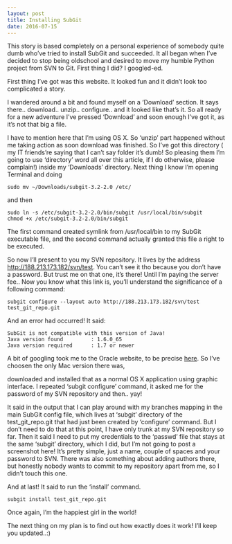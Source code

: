 ```yaml
---
layout: post
title: Installing SubGit
date: 2016-07-15
---
```

This story is based completely on a personal experience of somebody quite dumb who’ve tried to install SubGit and succeeded. 
It all began when I’ve decided to stop being oldschool and desired to move my humble Python project from SVN to Git.
First thing I did? I googled-ed.

<screenshot with google outcome>

First thing I’ve got was this website. It looked fun and it didn’t look too complicated a story.

<screenshot with a part of site text>

I wandered around a bit and found myself on a ‘Download’ section. It says there.. download.. unzip.. configure.. and it looked like that’s it. So all ready for a new adventure I’ve pressed ‘Download’ and soon enough I’ve got it, as it’s not that big a file.

<screenshot with download bar finished>

I have to mention here that I’m using OS X. So ‘unzip’ part happened without me taking action as soon download was finished. So I’ve got this directory ( my IT friends’re saying that I can’t say folder it’s dumb! So pleasing them I’m going to use ‘directory’ word all over this article, if I do otherwise, please complain!) inside my ‘Downloads’ directory.
Next thing I know I’m opening Terminal and doing

    sudo mv ~/Downloads/subgit-3.2-2.0 /etc/

and then

    sudo ln -s /etc/subgit-3.2-2.0/bin/subgit /usr/local/bin/subgit
    chmod +x /etc/subgit-3.2-2.0/bin/subgit

The first command created symlink from /usr/local/bin to my SubGit executable file, and the second command actually granted this file a right to be executed.

So now I’ll present to you my SVN repository. It lives by the address http://188.213.173.182/svn/test. You can’t see it tho because you don’t have a password. But trust me on that one, it’s there! Until I’m paying the server fee..
Now you know what this link is, you’ll understand the significance of a following command:

    subgit configure --layout auto http://188.213.173.182/svn/test test_git_repo.git

And an error had occurred! It said:

    SubGit is not compatible with this version of Java!
    Java version found         : 1.6.0_65
    Java version required      : 1.7 or newer

A bit of googling took me to the Oracle website, to be precise <a href=http://www.oracle.com/technetwork/java/javase/downloads/jdk8-downloads-2133151.html>here</a>.
So I’ve choosen the only Mac version there was,

<screenshot of Mac version>

downloaded and installed that as a normal OS X application using graphic interface.
I repeated ‘subgit configure’ command, it asked me for the password of my SVN repository and then.. yay!

<screenshot installation successful>

It said in the output that I can play around with my branches mapping in the main SubGit config file, which lives at ‘subgit’ directory of the test_git_repo.git that had just been created by ‘configure’ command.
But I don’t need to do that at this point, I have only trunk at my SVN repository so far.
Then it said I need to put my credentials to the ‘passwd’ file that stays at the same ‘subgit’ directory, which I did, but I’m not going to post a screenshot here! It’s pretty simple, just a name, couple of spaces and your password to SVN.
There was also something about adding authors there, but honestly nobody wants to commit to my repository apart from me, so I didn’t touch this one.

And at last! It said to run the ‘install’ command.

    subgit install test_git_repo.git  
		
Once again, I’m the happiest girl in the world!

<screenshot installation successful>

The next thing on my plan is to find out how exactly does it work! I’ll keep you updated..:)

 
